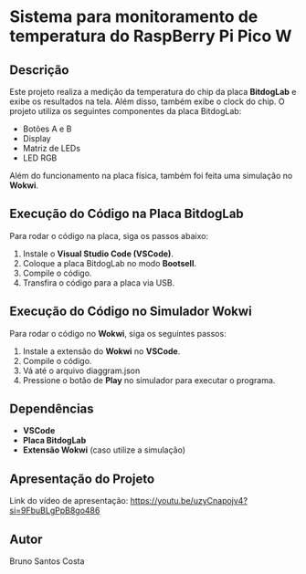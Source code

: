 # Sistema para monitoramento de temperatura do RaspBerry Pi Pico W

## Descrição
Este projeto realiza a medição da temperatura do chip da placa **BitdogLab** e exibe os resultados na tela. Além disso, também exibe o clock do chip. O projeto utiliza os seguintes componentes da placa BitdogLab:
- Botões A e B
- Display
- Matriz de LEDs
- LED RGB

Além do funcionamento na placa física, também foi feita uma simulação no **Wokwi**.

## Execução do Código na Placa BitdogLab
Para rodar o código na placa, siga os passos abaixo:
1. Instale o **Visual Studio Code (VSCode)**.
2. Coloque a placa BitdogLab no modo **Bootsell**.
3. Compile o código.
4. Transfira o código para a placa via USB.

## Execução do Código no Simulador Wokwi
Para rodar o código no **Wokwi**, siga os seguintes passos:
1. Instale a extensão do **Wokwi** no **VSCode**.
2. Compile o código.
3. Vá até o arquivo diaggram.json
4. Pressione o botão de **Play** no simulador para executar o programa.

## Dependências
- **VSCode**
- **Placa BitdogLab**
- **Extensão Wokwi** (caso utilize a simulação)

## Apresentação do Projeto
Link do vídeo de apresentação: https://youtu.be/uzyCnapojv4?si=9FbuBLgPpB8go486

## Autor
Bruno Santos Costa

